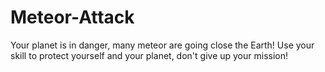 # Meteor-Attack
Your planet is in danger, many meteor are going close the Earth! Use your skill to protect yourself and your planet, don't give up your mission!
